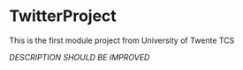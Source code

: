 # TwitterProject

This is the first module project from University of Twente TCS 

*DESCRIPTION SHOULD BE IMPROVED*
